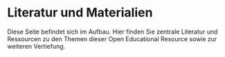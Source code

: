 # Literatur und Materialien
 
Diese Seite befindet sich im Aufbau.
Hier finden Sie zentrale Literatur und Ressourcen zu den Themen dieser Open Educational Resource sowie zur weiteren Vertiefung.